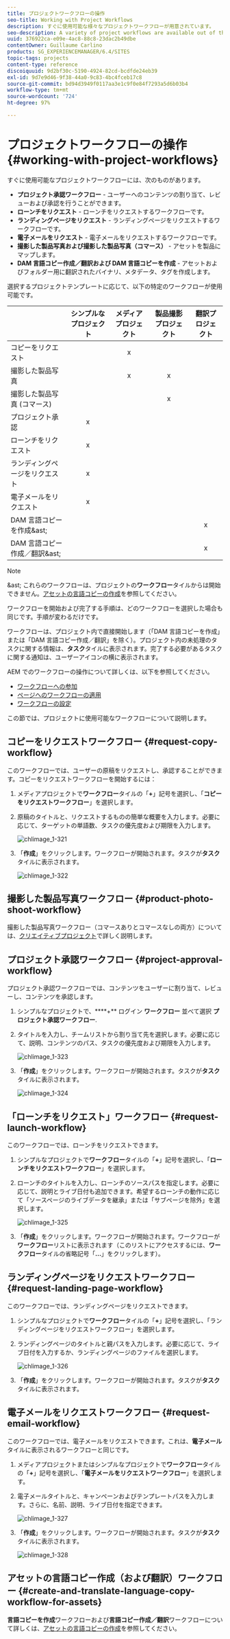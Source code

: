 ```yaml
---
title: プロジェクトワークフローの操作
seo-title: Working with Project Workflows
description: すぐに使用可能な様々なプロジェクトワークフローが用意されています。
seo-description: A variety of project workflows are available out of the box.
uuid: 376922ca-e09e-4ac8-88c8-23dac2b49dbe
contentOwner: Guillaume Carlino
products: SG_EXPERIENCEMANAGER/6.4/SITES
topic-tags: projects
content-type: reference
discoiquuid: 9d2bf30c-5190-4924-82cd-bcdfde24eb39
exl-id: 9d7e9d46-9f38-44a0-9c83-4bc4fceb17c8
source-git-commit: bd94d3949f0117aa3e1c9f0e84f7293a5d6b03b4
workflow-type: tm+mt
source-wordcount: '724'
ht-degree: 97%

---
```


# プロジェクトワークフローの操作{#working-with-project-workflows}

すぐに使用可能なプロジェクトワークフローには、次のものがあります。

* **プロジェクト承認ワークフロー** - ユーザーへのコンテンツの割り当て、レビューおよび承認を行うことができます。
* **ローンチをリクエスト** - ローンチをリクエストするワークフローです。
* **ランディングページをリクエスト** - ランディングページをリクエストするワークフローです。
* **電子メールをリクエスト** - 電子メールをリクエストするワークフローです。
* **撮影した製品写真および撮影した製品写真（コマース）** - アセットを製品にマップします。
* **DAM 言語コピー作成／翻訳および DAM 言語コピーを作成** - アセットおよびフォルダー用に翻訳されたバイナリ、メタデータ、タグを作成します。

選択するプロジェクトテンプレートに応じて、以下の特定のワークフローが使用可能です。

|  | **シンプルなプロジェクト** | **メディアプロジェクト** | **製品撮影プロジェクト** | **翻訳プロジェクト** |
|---|:-:|:-:|:-:|:-:|
| コピーをリクエスト |  | x |  |  |
| 撮影した製品写真 |  | x | x |  |
| 撮影した製品写真 (コマース) |  |  | x |  |
| プロジェクト承認 | x |  |  |  |
| ローンチをリクエスト | x |  |  |  |
| ランディングページをリクエスト | x |  |  |  |
| 電子メールをリクエスト | x |  |  |  |
| DAM 言語コピーを作成&amp;ast; |  |  |  | x |
| DAM 言語コピー作成／翻訳&amp;ast; |  |  |  | x |

>[!NOTE]
>
>&amp;ast; これらのワークフローは、プロジェクトの&#x200B;**ワークフロー**&#x200B;タイルからは開始できません。[アセットの言語コピーの作成](/help/sites-administering/tc-manage.md)を参照してください。

ワークフローを開始および完了する手順は、どのワークフローを選択した場合も同じです。手順が変わるだけです。

ワークフローは、プロジェクト内で直接開始します（「DAM 言語コピーを作成」または「DAM 言語コピー作成／翻訳」を除く）。プロジェクト内の未処理のタスクに関する情報は、**タスク**&#x200B;タイルに表示されます。完了する必要があるタスクに関する通知は、ユーザーアイコンの横に表示されます。

AEM でのワークフローの操作について詳しくは、以下を参照してください。

* [ワークフローへの参加](/help/sites-authoring/workflows-participating.md)
* [ページへのワークフローの適用](/help/sites-authoring/workflows-applying.md)
* [ワークフローの設定](/help/sites-administering/workflows.md)

この節では、プロジェクトに使用可能なワークフローについて説明します。

## コピーをリクエストワークフロー {#request-copy-workflow}

このワークフローでは、ユーザーの原稿をリクエストし、承認することができます。コピーをリクエストワークフローを開始するには：

1. メディアプロジェクトで&#x200B;**ワークフロー**&#x200B;タイルの「**+**」記号を選択し、「**コピーをリクエストワークフロー**」を選択します。
1. 原稿のタイトルと、リクエストするものの簡単な概要を入力します。必要に応じて、ターゲットの単語数、タスクの優先度および期限を入力します。

   ![chlimage_1-321](assets/chlimage_1-321.png)

1. 「**作成**」をクリックします。ワークフローが開始されます。タスクが&#x200B;**タスク**&#x200B;タイルに表示されます。

   ![chlimage_1-322](assets/chlimage_1-322.png)

## 撮影した製品写真ワークフロー {#product-photo-shoot-workflow}

撮影した製品写真ワークフロー（コマースありとコマースなしの両方）については、[クリエイティブプロジェクト](/help/sites-authoring/managing-product-information.md)で詳しく説明します。

## プロジェクト承認ワークフロー {#project-approval-workflow}

プロジェクト承認ワークフローでは、コンテンツをユーザーに割り当て、レビューし、コンテンツを承認します。

1. シンプルなプロジェクトで、****+** ログイン **ワークフロー** 並べて選択 **プロジェクト承認ワークフロー**.
1. タイトルを入力し、チームリストから割り当て先を選択します。必要に応じて、説明、コンテンツのパス、タスクの優先度および期限を入力します。

   ![chlimage_1-323](assets/chlimage_1-323.png)

1. 「**作成**」をクリックします。ワークフローが開始されます。タスクが&#x200B;**タスク**&#x200B;タイルに表示されます。

   ![chlimage_1-324](assets/chlimage_1-324.png)

## 「ローンチをリクエスト」ワークフロー  {#request-launch-workflow}

このワークフローでは、ローンチをリクエストできます。

1. シンプルなプロジェクトで&#x200B;**ワークフロー**&#x200B;タイルの「**+**」記号を選択し、「**ローンチをリクエストワークフロー**」を選択します。
1. ローンチのタイトルを入力し、ローンチのソースパスを指定します。必要に応じて、説明とライブ日付も追加できます。希望するローンチの動作に応じて「ソースページのライブデータを継承」または「サブページを除外」を選択します。

   ![chlimage_1-325](assets/chlimage_1-325.png)

1. 「**作成**」をクリックします。ワークフローが開始されます。ワークフローが&#x200B;**ワークフロー**&#x200B;リストに表示されます（このリストにアクセスするには、**ワークフロー**&#x200B;タイルの省略記号「**...**」をクリックします）。

## ランディングページをリクエストワークフロー {#request-landing-page-workflow}

このワークフローでは、ランディングページをリクエストできます。

1. シンプルなプロジェクトで&#x200B;**ワークフロー**&#x200B;タイルの「**+**」記号を選択し、「ランディングページをリクエストワークフロー」を選択します。
1. ランディングページのタイトルと親パスを入力します。必要に応じて、ライブ日付を入力するか、ランディングページのファイルを選択します。

   ![chlimage_1-326](assets/chlimage_1-326.png)

1. 「**作成**」をクリックします。ワークフローが開始されます。タスクが&#x200B;**タスク**&#x200B;タイルに表示されます。

## 電子メールをリクエストワークフロー {#request-email-workflow}

このワークフローでは、電子メールをリクエストできます。これは、**電子メール**&#x200B;タイルに表示されるワークフローと同じです。

1. メディアプロジェクトまたはシンプルなプロジェクトで&#x200B;**ワークフロー**&#x200B;タイルの「**+**」記号を選択し、「**電子メールをリクエストワークフロー**」を選択します。
1. 電子メールタイトルと、キャンペーンおよびテンプレートパスを入力します。さらに、名前、説明、ライブ日付を指定できます。

   ![chlimage_1-327](assets/chlimage_1-327.png)

1. 「**作成**」をクリックします。ワークフローが開始されます。タスクが&#x200B;**タスク**&#x200B;タイルに表示されます。

   ![chlimage_1-328](assets/chlimage_1-328.png)

## アセットの言語コピー作成（および翻訳）ワークフロー {#create-and-translate-language-copy-workflow-for-assets}

**言語コピーを作成**&#x200B;ワークフローおよび&#x200B;**言語コピー作成／翻訳**&#x200B;ワークフローについて詳しくは、[アセットの言語コピーの作成](/help/assets/translation-projects.md)を参照してください。
